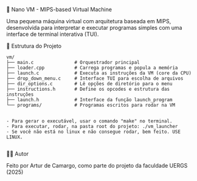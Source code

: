 🧠 Nano VM - MIPS-based Virtual Machine

Uma pequena máquina virtual com arquitetura baseada em MIPS, desenvolvida para interpretar e executar programas simples com uma interface de terminal interativa (TUI).

📁 Estrutura do Projeto

```
vm/
├── main.c               # Orquestrador principal
├── loader.cpp           # Carrega programas e popula a memória
├── launch.c             # Executa as instruções da VM (core da CPU)
├── drop_down_menu.c     # Interface TUI para escolha de arquivos
├── dir_options.c        # Lê opções de diretório para o menu
├── instructions.h       # Define os opcodes e estrutura das instruções
├── launch.h             # Interface da função launch_program
└── programs/            # Programas escritos para rodar na VM
```

```

- Para gerar o executável, usar o comando "make" no terminal.
- Para executar, rodar, na pasta root do projeto: ./vm_launcher
- Se você não está no linux e não consegue rodar, bem feito. USE LINUX.


```

👨‍💻 Autor

Feito por Artur de Camargo, como parte do projeto da faculdade UERGS (2025)

